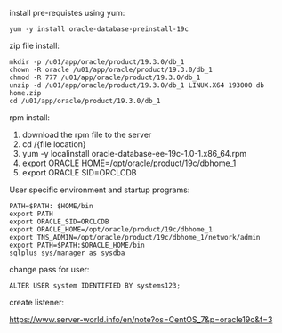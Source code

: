install pre-requistes using yum:

	yum -y install oracle-database-preinstall-19c

zip file install:

	mkdir -p /u01/app/oracle/product/19.3.0/db_1
	chown -R oracle /u01/app/oracle/product/19.3.0/db_1
	chmod -R 777 /u01/app/oracle/product/19.3.0/db_1
	unzip -d /u01/app/oracle/product/19.3.0/db_1 LINUX.X64 193000 db home.zip
	cd /u01/app/oracle/product/19.3.0/db_1

rpm install:
1) download the rpm file to the server
2) cd /{file location}
3) yum -y localinstall oracle-database-ee-19c-1.0-1.x86_64.rpm
4) export ORACLE HOME=/opt/oracle/product/19c/dbhome_1
5) export ORACLE SID=ORCLCDB

User specific environment and startup programs:

	PATH=$PATH: $HOME/bin
	export PATH
	export ORACLE_SID=ORCLCDB
	export ORACLE_HOME=/opt/oracle/product/19c/dbhome_1
	export TNS_ADMIN=/opt/oracle/product/19c/dbhome_1/network/admin
	export PATH=$PATH:$ORACLE_HOME/bin
	sqlplus sys/manager as sysdba


change pass for user:

	ALTER USER system IDENTIFIED BY systems123;


create listener:

https://www.server-world.info/en/note?os=CentOS_7&p=oracle19c&f=3
